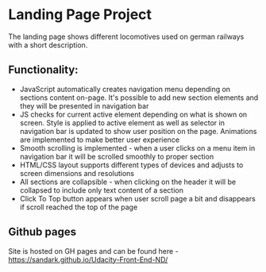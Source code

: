 # Landing Page Project

The landing page shows different locomotives used on german railways with a short description.

## Functionality:
* JavaScript automatically creates navigation menu depending on sections content on-page. It's possible to add new section elements and they will be presented in navigation bar
* JS checks for current active element depending on what is shown on screen. Style is applied to active element as well as selector in navigation bar is updated to show user position on the page. Animations are implemented to make better user experience
* Smooth scrolling is implemented - when a user clicks on a menu item in navigation bar it will be scrolled smoothly to proper section
* HTML/CSS layout supports different types of devices and adjusts to screen dimensions and resolutions
* All sections are collapsible - when clicking on the header it will be collapsed to include only text content of a section
* Click To Top button appears when user scroll page a bit and disappears if scroll reached the top of the page

## Github pages
Site is hosted on GH pages and can be found here - https://sandark.github.io/Udacity-Front-End-ND/ 
